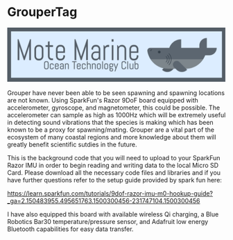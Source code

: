 # GrouperTag

![banner](./MoteOT.png)

Grouper have never been able to be seen spawning and spawning locations are not known. Using SparkFun's Razor 9DoF board equipped with accelerometer, gyroscope, and magnetometer, this could be possible. The accelerometer can sample as high as 1000Hz which will be extremely useful in detecting sound vibrations that the species is making which has been known to be a proxy for spawning/mating. Grouper are a vital part of the ecosystem of many coastal regions and more knowledge about them will greatly benefit scientific sutdies in the future. 

This is the background code that you will need to upload to your SparkFun Razor IMU in order to begin reading and writing data to the local Micro SD Card. Please download all the necessary code files and libraries and if you have further questions refer to the setup guide provided by spark fun here:

https://learn.sparkfun.com/tutorials/9dof-razor-imu-m0-hookup-guide?_ga=2.150483955.495651763.1500300456-231747104.1500300456

I have also equipped this board with available wireless Qi charging, a Blue Robotics Bar30 temperature/pressure sensor, and Adafruit low energy Bluetooth capabilities for easy data transfer. 

